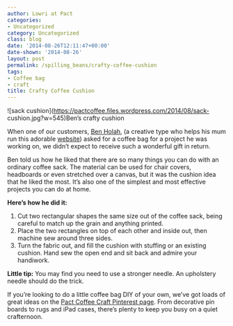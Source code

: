 ```yaml
---
author: Lowri at Pact
categories:
- Uncategorized
category: Uncategorized
class: blog
date: '2014-08-26T12:11:47+00:00'
date-shown: '2014-08-26'
layout: post
permalink: /spilling_beans/crafty-coffee-cushion
tags:
- Coffee bag
- craft
title: Crafty Coffee Cushion
---
```


![sack cushion](https://pactcoffee.files.wordpress.com/2014/08/sack-
cushion.jpg?w=545)Ben’s crafty cushion

When one of our customers, [Ben Holah](https://twitter.com/benholah13), (a
creative type who helps his mum run this adorable
[website](http://www.aliholah.com)) asked for a coffee bag for a project he
was working on, we didn’t expect to receive such a wonderful gift in return.

Ben told us how he liked that there are so many things you can do with an
ordinary coffee sack. The material can be used for chair covers, headboards or
even stretched over a canvas, but it was the cushion idea that he liked the
most. It’s also one of the simplest and most effective projects you can do at
home.

**Here’s how he did it:**

  1. Cut two rectangular shapes the same size out of the coffee sack, being careful to match up the grain and anything printed.
  2. Place the two rectangles on top of each other and inside out, then machine sew around three sides.
  3. Turn the fabric out, and fill the cushion with stuffing or an existing cushion. Hand sew the open end and sit back and admire your handiwork.

**Little tip:** You may find you need to use a stronger needle. An upholstery
needle should do the trick.

If you’re looking to do a little coffee bag DIY of your own, we’ve got loads
of great ideas on the [Pact Coffee Craft Pinterest
page](http://www.pinterest.com/pactcoffee/coffee-craft/). From decorative pin
boards to rugs and iPad cases, there’s plenty to keep you busy on a quiet
crafternoon.